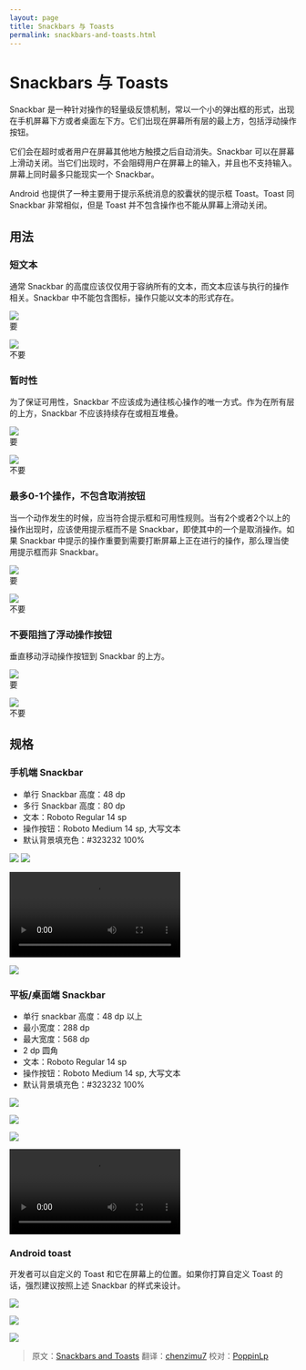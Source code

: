 ```yaml
---
layout: page
title: Snackbars 与 Toasts
permalink: snackbars-and-toasts.html
---
```


# Snackbars 与 Toasts

Snackbar 是一种针对操作的轻量级反馈机制，常以一个小的弹出框的形式，出现在手机屏幕下方或者桌面左下方。它们出现在屏幕所有层的最上方，包括浮动操作按钮。

它们会在超时或者用户在屏幕其他地方触摸之后自动消失。Snackbar 可以在屏幕上滑动关闭。当它们出现时，不会阻碍用户在屏幕上的输入，并且也不支持输入。屏幕上同时最多只能现实一个 Snackbar。

Android 也提供了一种主要用于提示系统消息的胶囊状的提示框 Toast。Toast 同 Snackbar 非常相似，但是 Toast 并不包含操作也不能从屏幕上滑动关闭。

## 用法

### 短文本

通常 Snackbar 的高度应该仅仅用于容纳所有的文本，而文本应该与执行的操作相关。Snackbar 中不能包含图标，操作只能以文本的形式存在。

![](images/components-toasts-usage-spec_toast_do_20_large_mdpi.png)  
要

![](images/components-toasts-usage-spec_toast_dont_20_large_mdpi.png)  
不要

### 暂时性

为了保证可用性，Snackbar 不应该成为通往核心操作的唯一方式。作为在所有层的上方，Snackbar 不应该持续存在或相互堆叠。

![](images/components-toasts-usage-spec_toast_do_22_large_mdpi.png)  
要

![](images/components-toasts-usage-spec_toast_dont_22_large_mdpi.png)  
不要

### 最多0-1个操作，不包含取消按钮

当一个动作发生的时候，应当符合提示框和可用性规则。当有2个或者2个以上的操作出现时，应该使用提示框而不是 Snackbar，即使其中的一个是取消操作。如果 Snackbar 中提示的操作重要到需要打断屏幕上正在进行的操作，那么理当使用提示框而非 Snackbar。

![](images/components-toasts-usage-spec_toast_do_24_large_mdpi.png)  
要

![](images/components-toasts-usage-spec_toast_dont_24_large_mdpi.png)  
不要

### 不要阻挡了浮动操作按钮

垂直移动浮动操作按钮到 Snackbar 的上方。

![](images/components-toasts-usage-spec_toast_do_26_large_mdpi.png)  
要

![](images/components-toasts-usage-spec_toast_dont_26_large_mdpi.png)  
不要

## 规格

### 手机端 Snackbar

- 单行 Snackbar 高度：48 dp
- 多行 Snackbar 高度：80 dp
- 文本：Roboto Regular 14 sp
- 操作按钮：Roboto Medium 14 sp, 大写文本
- 默认背景填充色：#323232 100%

![](images/components-toasts-specs-spec_toast_03_1_large_mdpi.png)
![](images/components-toasts-specs-spec_toast_03_2_large_mdpi.png)

<video crossorigin="anonymous" loop controls>
<source src="http://materialdesign.qiniudn.com/videos/components-snackbars-and-toasts-specs-snackbar.single.line-dismissal_large_xhdpi.webm" type="video/webm">
</video>

![](images/components-toasts-3-spec_toast_06_large_mdpi.png)

### 平板/桌面端 Snackbar

- 单行 snackbar 高度：48 dp 以上
- 最小宽度：288 dp
- 最大宽度：568 dp
- 2 dp 圆角
- 文本：Roboto Regular 14 sp
- 操作按钮：Roboto Medium 14 sp, 大写文本
- 默认背景填充色：#323232 100%

![](images/components-toasts-specs-snackbar_toast_08_large_mdpi.png)

![](images/components-toasts-specs-snackbar_toast_10_large_mdpi.png)

![](images/components-toasts-specs-spec_toast_12_large_mdpi.png)

<video crossorigin="anonymous" loop controls>
<source src="http://materialdesign.qiniudn.com/videos/components-snackbars-and-toasts-specs-snackbar.tablet-time.out_large_xhdpi.webm" type="video/webm">
</video>

### Android toast

开发者可以自定义的 Toast 和它在屏幕上的位置。如果你打算自定义 Toast 的话，强烈建议按照上述 Snackbar 的样式来设计。

![](images/components-toasts--specs-snackbar_toast_14_large_mdpi.png)

![](images/components-toasts-specs-snackbar_toast_16_large_mdpi.png)

![](images/components-toasts-specs-spec_toast_18_large_mdpi.png)

> 原文：[Snackbars and Toasts](http://www.google.com/design/spec/components/snackbars-and-toasts.html)  翻译：[chenzimu7](https://github.com/chenzimu7)  校对：[PoppinLp](https://github.com/poppinlp)
